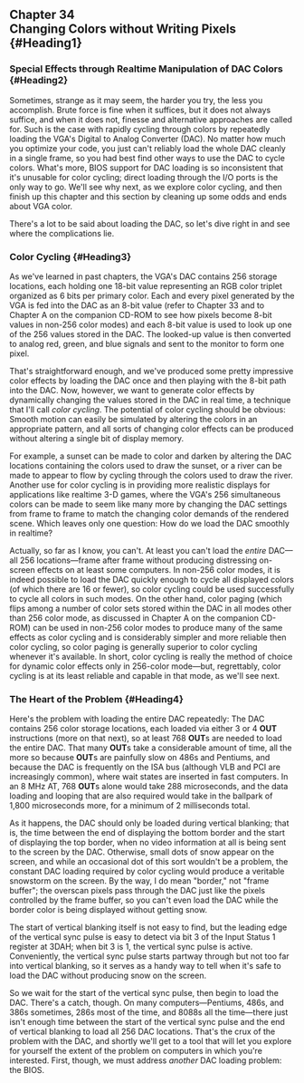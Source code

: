 Chapter 34\
 Changing Colors without Writing Pixels {#Heading1}
---------------------------------------

### Special Effects through Realtime Manipulation of DAC Colors {#Heading2}

Sometimes, strange as it may seem, the harder you try, the less you
accomplish. Brute force is fine when it suffices, but it does not always
suffice, and when it does not, finesse and alternative approaches are
called for. Such is the case with rapidly cycling through colors by
repeatedly loading the VGA's Digital to Analog Converter (DAC). No
matter how much you optimize your code, you just can't reliably load the
whole DAC cleanly in a single frame, so you had best find other ways to
use the DAC to cycle colors. What's more, BIOS support for DAC loading
is so inconsistent that it's unusable for color cycling; direct loading
through the I/O ports is the only way to go. We'll see why next, as we
explore color cycling, and then finish up this chapter and this section
by cleaning up some odds and ends about VGA color.

There's a lot to be said about loading the DAC, so let's dive right in
and see where the complications lie.

### Color Cycling {#Heading3}

As we've learned in past chapters, the VGA's DAC contains 256 storage
locations, each holding one 18-bit value representing an RGB color
triplet organized as 6 bits per primary color. Each and every pixel
generated by the VGA is fed into the DAC as an 8-bit value (refer to
Chapter 33 and to Chapter A on the companion CD-ROM to see how pixels
become 8-bit values in non-256 color modes) and each 8-bit value is used
to look up one of the 256 values stored in the DAC. The looked-up value
is then converted to analog red, green, and blue signals and sent to the
monitor to form one pixel.

That's straightforward enough, and we've produced some pretty impressive
color effects by loading the DAC once and then playing with the 8-bit
path into the DAC. Now, however, we want to generate color effects by
dynamically changing the values stored in the DAC in real time, a
technique that I'll call *color cycling*. The potential of color cycling
should be obvious: Smooth motion can easily be simulated by altering the
colors in an appropriate pattern, and all sorts of changing color
effects can be produced without altering a single bit of display memory.

For example, a sunset can be made to color and darken by altering the
DAC locations containing the colors used to draw the sunset, or a river
can be made to appear to flow by cycling through the colors used to draw
the river. Another use for color cycling is in providing more realistic
displays for applications like realtime 3-D games, where the VGA's 256
simultaneous colors can be made to seem like many more by changing the
DAC settings from frame to frame to match the changing color demands of
the rendered scene. Which leaves only one question: How do we load the
DAC smoothly in realtime?

Actually, so far as I know, you can't. At least you can't load the
*entire* DAC—all 256 locations—frame after frame without producing
distressing on-screen effects on at least some computers. In non-256
color modes, it is indeed possible to load the DAC quickly enough to
cycle all displayed colors (of which there are 16 or fewer), so color
cycling could be used successfully to cycle all colors in such modes. On
the other hand, color paging (which flips among a number of color sets
stored within the DAC in all modes other than 256 color mode, as
discussed in Chapter A on the companion CD-ROM) can be used in non-256
color modes to produce many of the same effects as color cycling and is
considerably simpler and more reliable then color cycling, so color
paging is generally superior to color cycling whenever it's available.
In short, color cycling is really the method of choice for dynamic color
effects only in 256-color mode—but, regrettably, color cycling is at its
least reliable and capable in that mode, as we'll see next.

### The Heart of the Problem {#Heading4}

Here's the problem with loading the entire DAC repeatedly: The DAC
contains 256 color storage locations, each loaded via either 3 or 4
**OUT** instructions (more on that next), so at least 768 **OUT**s are
needed to load the entire DAC. That many **OUT**s take a considerable
amount of time, all the more so because **OUT**s are painfully slow on
486s and Pentiums, and because the DAC is frequently on the ISA bus
(although VLB and PCI are increasingly common), where wait states are
inserted in fast computers. In an 8 MHz AT, 768 **OUT**s alone would
take 288 microseconds, and the data loading and looping that are also
required would take in the ballpark of 1,800 microseconds more, for a
minimum of 2 milliseconds total.

As it happens, the DAC should only be loaded during vertical blanking;
that is, the time between the end of displaying the bottom border and
the start of displaying the top border, when no video information at all
is being sent to the screen by the DAC. Otherwise, small dots of snow
appear on the screen, and while an occasional dot of this sort wouldn't
be a problem, the constant DAC loading required by color cycling would
produce a veritable snowstorm on the screen. By the way, I do mean
"border," not "frame buffer"; the overscan pixels pass through the DAC
just like the pixels controlled by the frame buffer, so you can't even
load the DAC while the border color is being displayed without getting
snow.

The start of vertical blanking itself is not easy to find, but the
leading edge of the vertical sync pulse is easy to detect via bit 3 of
the Input Status 1 register at 3DAH; when bit 3 is 1, the vertical sync
pulse is active. Conveniently, the vertical sync pulse starts partway
through but not too far into vertical blanking, so it serves as a handy
way to tell when it's safe to load the DAC without producing snow on the
screen.

So we wait for the start of the vertical sync pulse, then begin to load
the DAC. There's a catch, though. On many computers—Pentiums, 486s, and
386s sometimes, 286s most of the time, and 8088s all the time—there just
isn't enough time between the start of the vertical sync pulse and the
end of vertical blanking to load all 256 DAC locations. That's the crux
of the problem with the DAC, and shortly we'll get to a tool that will
let you explore for yourself the extent of the problem on computers in
which you're interested. First, though, we must address *another* DAC
loading problem: the BIOS.
